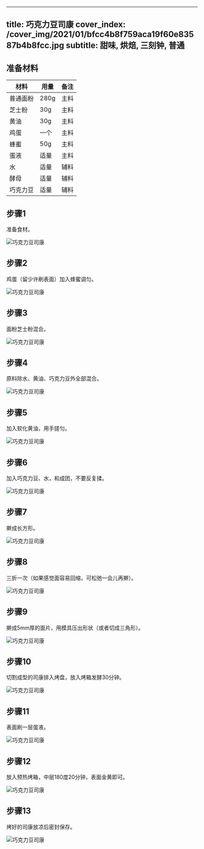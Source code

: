 
---
title: 巧克力豆司康
cover_index: /cover_img/2021/01/bfcc4b8f759aca19f60e83587b4b8fcc.jpg
subtitle: 甜味, 烘焙, 三刻钟, 普通
---

## 准备材料

| 材料     | 用量 | 备注|
| ------- | ----- | --- |
| 普通面粉 | 280g| 主料 |
| 芝士粉 | 30g| 主料 |
| 黄油 | 30g| 主料 |
| 鸡蛋 | 一个| 主料 |
| 蜂蜜 | 50g| 主料 |
| 蛋液 | 适量| 主料 |
| 水 | 适量| 辅料 |
| 酵母 | 适量| 辅料 |
| 巧克力豆 | 适量| 辅料 |

## 步骤1

准备食材。

![巧克力豆司康](https://i8.meishichina.com/attachment/recipe/201010/201010211641191.jpg?x-oss-process=style/p320) 

## 步骤2

鸡蛋（留少许刷表面）加入蜂蜜调匀。

![巧克力豆司康](https://i8.meishichina.com/attachment/recipe/201010/201010211644574.jpg?x-oss-process=style/p320) 

## 步骤3

面粉芝士粉混合。

![巧克力豆司康](https://i8.meishichina.com/attachment/recipe/201010/201010211645145.jpg?x-oss-process=style/p320) 

## 步骤4

原料除水、黄油、巧克力豆外全部混合。

![巧克力豆司康](https://i8.meishichina.com/attachment/recipe/201010/201010211645267.jpg?x-oss-process=style/p320) 

## 步骤5

加入软化黄油，用手搓匀。

![巧克力豆司康](https://i8.meishichina.com/attachment/recipe/201010/201010211645379.jpg?x-oss-process=style/p320) 

## 步骤6

加入巧克力豆、水，和成团，不要反复揉。

![巧克力豆司康](https://i8.meishichina.com/attachment/recipe/201010/201010211645556.jpg?x-oss-process=style/p320) 

## 步骤7

擀成长方形。

![巧克力豆司康](https://i8.meishichina.com/attachment/recipe/201010/201010211647065.jpg?x-oss-process=style/p320) 

## 步骤8

三折一次（如果感觉面容易回缩，可松弛一会儿再擀）。

![巧克力豆司康](https://i8.meishichina.com/attachment/recipe/201010/201010211647173.jpg?x-oss-process=style/p320) 

## 步骤9

擀成5mm厚的面片，用模具压出形状（或者切成三角形）。

![巧克力豆司康](https://i8.meishichina.com/attachment/recipe/201010/201010211647277.jpg?x-oss-process=style/p320) 

## 步骤10

切割成型的司康排入烤盘，放入烤箱发酵30分钟。

![巧克力豆司康](https://i8.meishichina.com/attachment/recipe/201010/201010211647402.jpg?x-oss-process=style/p320) 

## 步骤11

表面刷一层蛋液。

![巧克力豆司康](https://i8.meishichina.com/attachment/recipe/201010/201010211647550.jpg?x-oss-process=style/p320) 

## 步骤12

放入预热烤箱，中层180度20分钟，表面金黄即可。

![巧克力豆司康](https://i8.meishichina.com/attachment/recipe/201010/201010211648129.jpg?x-oss-process=style/p320) 

## 步骤13

烤好的司康放凉后密封保存。

![巧克力豆司康](https://i8.meishichina.com/attachment/recipe/201010/201010211648237.jpg?x-oss-process=style/p320) 

